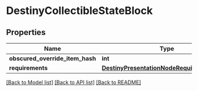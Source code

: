 # DestinyCollectibleStateBlock

## Properties
Name | Type | Description | Notes
------------ | ------------- | ------------- | -------------
**obscured_override_item_hash** | **int** |  | [optional] 
**requirements** | [**DestinyPresentationNodeRequirementsBlock**](DestinyPresentationNodeRequirementsBlock.md) |  | [optional] 

[[Back to Model list]](../README.md#documentation-for-models) [[Back to API list]](../README.md#documentation-for-api-endpoints) [[Back to README]](../README.md)


